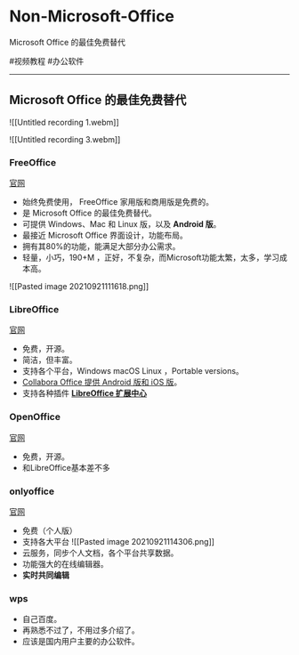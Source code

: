 # Non-Microsoft-Office
Microsoft Office 的最佳免费替代


#视频教程
#办公软件

---

 ## Microsoft Office 的最佳免费替代
 

![[Untitled recording 1.webm]]

![[Untitled recording 3.webm]]

### FreeOffice
[官网]( https://www.freeoffice.com/zh/)
- 始终免费使用， FreeOffice 家用版和商用版是免费的。
- 是 Microsoft Office 的最佳免费替代。
- 可提供 Windows、Mac 和 Linux 版，以及 **Android 版**。
- 最接近 Microsoft Office 界面设计，功能布局。
- 拥有其80%的功能，能满足大部分办公需求。
- 轻量，小巧，190+M ，正好，不复杂，而Microsoft功能太繁，太多，学习成本高。


![[Pasted image 20210921111618.png]]

### LibreOffice
[官网](https://www.libreoffice.org/)
- 免费，开源。
- 简洁，但丰富。
- 支持各个平台，Windows  macOS  Linux ，Portable versions。
- [ Collabora Office 提供 Android 版和 iOS 版](https://www.collaboraoffice.com/solutions/collabora-office-android-ios/)。
- 支持各种插件   **[LibreOffice 扩展中心](http://extensions.libreoffice.org/ "Click here for extensions information and dowloads")**

### OpenOffice
[官网](https://www.openoffice.org/)
- 免费，开源。
- 和LibreOffice基本差不多

### onlyoffice
[官网](https://www.onlyoffice.com/zh/)
- 免费（个人版）
- 支持各大平台
![[Pasted image 20210921114306.png]]
- 云服务，同步个人文档，各个平台共享数据。
- 功能强大的在线编辑器。
- **实时共同编辑**

### wps
- 自己百度。
- 再熟悉不过了，不用过多介绍了。
- 应该是国内用户主要的办公软件。
